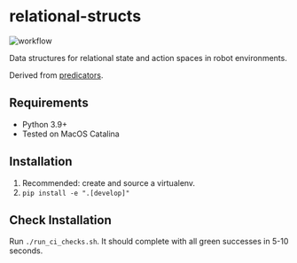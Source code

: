 # relational-structs

![workflow](https://github.com/tomsilver/relational-structs/actions/workflows/ci.yml/badge.svg)

Data structures for relational state and action spaces in robot environments.

Derived from [predicators](https://github.com/Learning-and-Intelligent-Systems/predicators).

## Requirements

- Python 3.9+
- Tested on MacOS Catalina

## Installation

1. Recommended: create and source a virtualenv.
2. `pip install -e ".[develop]"`

## Check Installation

Run `./run_ci_checks.sh`. It should complete with all green successes in 5-10 seconds.
